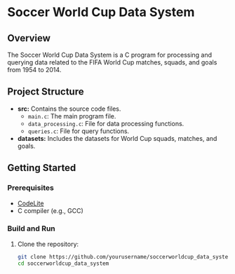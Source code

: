 # Soccer World Cup Data System

## Overview
The Soccer World Cup Data System is a C program for processing and querying data related to the FIFA World Cup matches, squads, and goals from 1954 to 2014.

## Project Structure
- **src:** Contains the source code files.
  - `main.c`: The main program file.
  - `data_processing.c`: File for data processing functions.
  - `queries.c`: File for query functions.
- **datasets:** Includes the datasets for World Cup squads, matches, and goals.

## Getting Started
### Prerequisites
- [CodeLite](https://codelite.org/)
- C compiler (e.g., GCC)

### Build and Run
1. Clone the repository:
   ```bash
   git clone https://github.com/yourusername/soccerworldcup_data_system.git
   cd soccerworldcup_data_system
